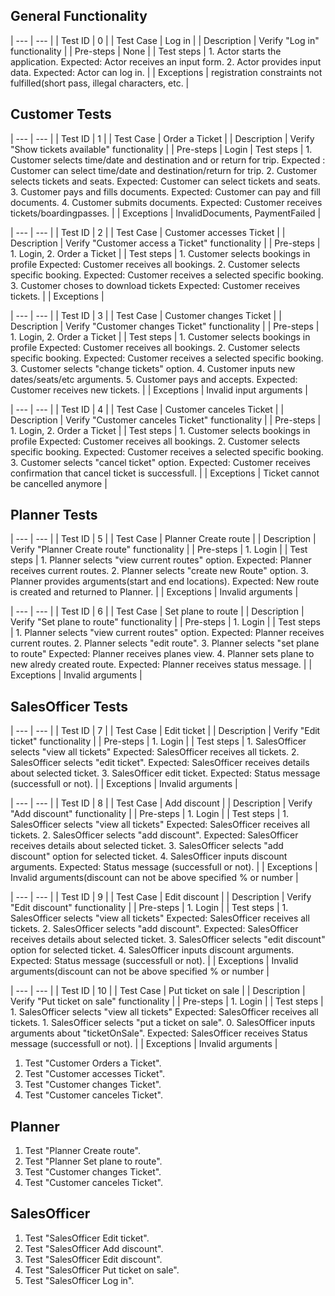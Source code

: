 ## General Functionality
| --- | --- |
| Test ID | 0 |
| Test Case | Log in |
| Description | Verify "Log in" functionality |
| Pre-steps | None |
| Test steps | 
	1. Actor starts the application.
	Expected: Actor receives an input form.
	2. Actor provides input data.
	Expected: Actor can log in.
	|
| Exceptions |  registration constraints not fulfilled(short pass, illegal characters, etc. |



## Customer Tests
| --- | --- |
| Test ID | 1 |
| Test Case | Order a Ticket |
| Description | Verify "Show tickets available" functionality |
| Pre-steps | Login
| Test steps | 
	1. Customer selects time/date and destination and or return for trip.
	Expected : Customer can select time/date and destination/return for trip.
	2. Customer selects tickets and seats.
	Expected: Customer can select tickets and seats.
	3. Customer pays and fills documents.
	Expected: Customer can pay and fill documents.
	4. Customer submits documents.
	Expected: Customer receives tickets/boardingpasses.
	|
| Exceptions | InvalidDocuments, PaymentFailed |

| --- | --- |
| Test ID | 2 |
| Test Case | Customer accesses Ticket |
| Description | Verify "Customer access a Ticket" functionality |
| Pre-steps | 1. Login, 2. Order a Ticket |
| Test steps | 
	1. Customer selects bookings in profile
	Expected: Customer receives all bookings.
	2. Customer selects specific booking.
	Expected: Customer receives a selected specific booking.
	3. Customer choses to download tickets
	Expected: Customer receives tickets. |
| Exceptions |


| --- | --- |
| Test ID | 3 |
| Test Case | Customer changes Ticket |
| Description | Verify "Customer changes Ticket" functionality |
| Pre-steps | 1. Login, 2. Order a Ticket |
| Test steps | 
	1. Customer selects bookings in profile
	Expected: Customer receives all bookings.
	2. Customer selects specific booking.
	Expected: Customer receives a selected specific booking.
	3. Customer selects "change tickets" option.
	4. Customer inputs new dates/seats/etc arguments.
	5. Customer pays and accepts.
	Expected: Customer receives new tickets.
	|
| Exceptions | Invalid input arguments |

| --- | --- |
| Test ID | 4 |
| Test Case | Customer canceles Ticket |
| Description | Verify "Customer canceles Ticket" functionality |
| Pre-steps | 1. Login, 2. Order a Ticket |
| Test steps | 
	1. Customer selects bookings in profile
	Expected: Customer receives all bookings.
	2. Customer selects specific booking.
	Expected: Customer receives a selected specific booking.
	3. Customer selects "cancel ticket" option.
	Expected: Customer receives confirmation that cancel ticket is successfull.
	|
| Exceptions | Ticket cannot be cancelled anymore |


## Planner Tests

| --- | --- |
| Test ID | 5 |
| Test Case | Planner Create route |
| Description | Verify "Planner Create route" functionality |
| Pre-steps | 1. Login |
| Test steps | 
	1. Planner selects "view current routes" option.
	Expected: Planner receives current routes.
	2. Planner selects "create new Route" option.
	3. Planner provides arguments(start and end locations).
	Expected: New route is created and returned to Planner. |
| Exceptions |  Invalid arguments |

| --- | --- |
| Test ID | 6 |
| Test Case | Set plane to route |
| Description | Verify "Set plane to route" functionality |
| Pre-steps | 1. Login |
| Test steps | 
	1. Planner selects "view current routes" option.
	Expected: Planner receives current routes.
	2. Planner selects "edit route".
	3. Planner selects "set plane to route"
	Expected: Planner receives planes view.
	4. Planner sets plane to new alredy created route.
	Expected: Planner receives status message.
	|
| Exceptions |  Invalid arguments |

## SalesOfficer Tests
| --- | --- |
| Test ID | 7 |
| Test Case | Edit ticket |
| Description | Verify "Edit ticket" functionality |
| Pre-steps | 1. Login |
| Test steps | 
	1. SalesOfficer selects "view all tickets"
	Expected: SalesOfficer receives all tickets.
	2. SalesOfficer selects "edit ticket".
	Expected: SalesOfficer receives details about selected ticket.
	3. SalesOfficer edit ticket.
	Expected: Status message (successfull or not).
	|
| Exceptions |  Invalid arguments |

| --- | --- |
| Test ID | 8 |
| Test Case | Add discount |
| Description | Verify "Add discount" functionality |
| Pre-steps | 1. Login |
| Test steps | 
	1. SalesOfficer selects "view all tickets"
	Expected: SalesOfficer receives all tickets.
	2. SalesOfficer selects "add discount".
	Expected: SalesOfficer receives details about selected ticket.
	3. SalesOfficer selects "add discount" option for selected ticket.
	4. SalesOfficer inputs discount arguments.
	Expected: Status message (successfull or not).
	|
| Exceptions |  Invalid arguments(discount can not be above specified % or number |

| --- | --- |
| Test ID | 9 |
| Test Case | Edit discount |
| Description | Verify "Edit discount" functionality |
| Pre-steps | 1. Login |
| Test steps | 
	1. SalesOfficer selects "view all tickets"
	Expected: SalesOfficer receives all tickets.
	2. SalesOfficer selects "add discount".
	Expected: SalesOfficer receives details about selected ticket.
	3. SalesOfficer selects "edit discount" option for selected ticket.
	4. SalesOfficer inputs discount arguments.
	Expected: Status message (successfull or not).
	|
| Exceptions |  Invalid arguments(discount can not be above specified % or number |


| --- | --- |
| Test ID | 10 |
| Test Case | Put ticket on sale |
| Description | Verify "Put ticket on sale" functionality |
| Pre-steps | 1. Login |
| Test steps | 
	1. SalesOfficer selects "view all tickets"
	Expected: SalesOfficer receives all tickets.
	1. SalesOfficer selects "put a ticket on sale".
	0. SalesOfficer inputs arguments about "ticketOnSale".
	Expected: SalesOfficer receives Status message (successfull or not).
	|
| Exceptions |  Invalid arguments |













1. Test "Customer Orders a Ticket".
2. Test "Customer accesses Ticket".
3. Test "Customer changes Ticket".
4. Test "Customer canceles Ticket".

## Planner
1. Test "Planner Create route".
2. Test "Planner Set plane to route".
3. Test "Customer changes Ticket".
4. Test "Customer canceles Ticket".

## SalesOfficer
1. Test "SalesOfficer Edit ticket".
2. Test "SalesOfficer Add discount".
3. Test "SalesOfficer Edit discount".
4. Test "SalesOfficer Put ticket on sale".
5. Test "SalesOfficer Log in".
